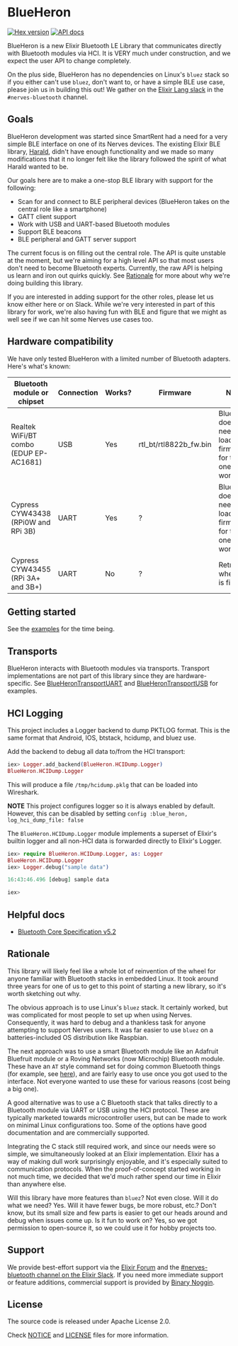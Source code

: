 # BlueHeron

[![Hex version](https://img.shields.io/hexpm/v/blue_heron.svg "Hex version")](https://hex.pm/packages/blue_heron)
[![API docs](https://img.shields.io/hexpm/v/blue_heron.svg?label=hexdocs "API docs")](https://hexdocs.pm/blue_heron/BlueHeron.html)

BlueHeron is a new Elixir Bluetooth LE Library that communicates directly with
Bluetooth modules via HCI. It is VERY much under construction, and we expect the
user API to change completely.

On the plus side, BlueHeron has no dependencies on Linux's `bluez` stack so if
you either can't use `bluez`, don't want to, or have a simple BLE use case,
please join us in building this out! We gather on the [Elixir Lang
slack](https://elixir-slackin.herokuapp.com/) in the `#nerves-bluetooth`
channel.

## Goals

BlueHeron development was started since SmartRent had a need for a very simple
BLE interface on one of its Nerves devices.
The existing Elixir BLE library, [Harald](https://github.com/verypossible-labs/harald),
didn't have enough functionality and we made so many modifications that it no
longer felt like the library followed the spirit of what Harald wanted to be.

Our goals here are to make a one-stop BLE library with support for the
following:

* Scan for and connect to BLE peripheral devices (BlueHeron takes on the central
  role like a smartphone)
* GATT client support
* Work with USB and UART-based Bluetooth modules
* Support BLE beacons
* BLE peripheral and GATT server support

The current focus is on filling out the central role. The API is quite unstable
at the moment, but we're aiming for a high level API so that most users don't
need to become Bluetooth experts. Currently, the raw API is helping us learn and
iron out quirks quickly. See [Rationale](#Rationale) for more about why we're
doing building this library.

If you are interested in adding support for the other roles, please let us know
either here or on Slack. While we're very interested in part of this library for
work, we're also having fun with BLE and figure that we might as well see if we
can hit some Nerves use cases too.

## Hardware compatibility

We have only tested BlueHeron with a limited number of Bluetooth adapters.
Here's what's known:

| Bluetooth module or chipset            | Connection | Works? | Firmware               | Notes
| -------------------------------------- | ---------- | ------ | ---------------------- | -----
| Realtek WiFi/BT combo (EDUP EP-AC1681) | USB        | Yes    | rtl_bt/rtl8822b_fw.bin | BlueHeron doesn't need to load the firmware for this one to work.
| Cypress CYW43438 (RPi0W and RPi 3B)    | UART       | Yes    | ?                      | BlueHeron doesn't need to load the firmware for this one to work.
| Cypress CYW43455 (RPi 3A+ and 3B+)     | UART       | No     | ?                      | Retry when #21 is fixed

## Getting started

See the [examples](https://github.com/blue-heron/blue_heron/examples) for the time being.

## Transports

BlueHeron interacts with Bluetooth modules via transports. Transport
implementations are not part of this library since they are hardware-specific.
See
[BlueHeronTransportUART](https://github.com/blue-heron/blue_heron_transport_uart)
and
[BlueHeronTransportUSB](https://github.com/blue-heron/blue_heron_transport_usb)
for examples.

## HCI Logging

This project includes a Logger backend to dump PKTLOG format. This is the same format
that Android, IOS, btstack, hcidump, and bluez use.

Add the backend to debug all data to/from the HCI transport:

```elixir
iex> Logger.add_backend(BlueHeron.HCIDump.Logger)
BlueHeron.HCIDump.Logger
```

This will produce a file `/tmp/hcidump.pklg` that can be loaded into Wireshark.

**NOTE** This project configures logger so it is always enabled by default.
However, this can be disabled by setting `config :blue_heron, log_hci_dump_file:
false`

The `BlueHeron.HCIDump.Logger` module implements a superset of Elixir's builtin logger and
all non-HCI data is forwarded directly to Elixir's Logger.

```elixir
iex> require BlueHeron.HCIDump.Logger, as: Logger
BlueHeron.HCIDump.Logger
iex> Logger.debug("sample data")

16:43:46.496 [debug] sample data

iex>
```

## Helpful docs

* [Bluetooth Core Specification v5.2](https://www.bluetooth.org/docman/handlers/downloaddoc.ashx?doc_id=478726)

## Rationale

This library will likely feel like a whole lot of reinvention of the wheel for
anyone familiar with Bluetooth stacks in embedded Linux. It took around three
years for one of us to get to this point of starting a new library, so it's
worth sketching out why.

The obvious approach is to use Linux's `bluez` stack. It certainly worked, but
was complicated for most people to set up when using Nerves. Consequently, it
was hard to debug and a thankless task for anyone attempting to support Nerves
users. It was far easier to use `bluez` on a batteries-included OS distribution
like Raspbian.

The next approach was to use a smart Bluetooth module like an Adafruit Bluefruit
module or a Roving Networks (now Microchip) Bluetooth module. These have an `AT`
style command set for doing common Bluetooth things (for example,
see
[here](https://learn.adafruit.com/introducing-adafruit-ble-bluetooth-low-energy-friend/command-mode)),
and are fairly easy to use once you got used to the interface. Not everyone
wanted to use these for various reasons (cost being a big one).

A good alternative was to use a C Bluetooth stack that talks directly to a
Bluetooth module via UART or USB using the HCI protocol. These are
typically marketed towards microcontroller users, but can be made to work on
minimal Linux configurations too. Some of the options have good documentation
and are commercially supported.

Integrating the C stack still required work, and since our needs were so simple,
we simultaneously looked at an Elixir implementation. Elixir has a way of making
dull work surprisingly enjoyable, and it's especially suited to communication
protocols. When the proof-of-concept started working in not much time, we
decided that we'd much rather spend our time in Elixir than anywhere else.

Will this library have more features than `bluez`? Not even close. Will it do
what we need? Yes. Will it have fewer bugs, be more robust, etc.? Don't know,
but its small size and few parts is easier to get our heads around and debug
when issues come up. Is it fun to work on? Yes, so we got permission to
open-source it, so we could use it for hobby projects too.

## Support

We provide best-effort support via the [Elixir Forum](https://elixirforum.com/)
and the [#nerves-bluetooth channel on the Elixir
Slack](https://elixir-slackin.herokuapp.com/). If you need more immediate
support or feature additions, commercial support is provided by [Binary
Noggin](https://binarynoggin.com).

## License

The source code is released under Apache License 2.0.

Check [NOTICE](NOTICE) and [LICENSE](LICENSE) files for more information.

